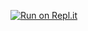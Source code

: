 [![Run on Repl.it](https://replit.com/badge/github/burner420replit/VerseCalc)](https://replit.com/new/github/burner420replit/VerseCalc)

